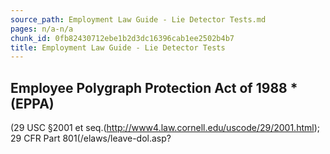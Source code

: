```yaml
---
source_path: Employment Law Guide - Lie Detector Tests.md
pages: n/a-n/a
chunk_id: 0fb82430712ebe1b2d3dc16396cab1ee2502b4b7
title: Employment Law Guide - Lie Detector Tests
---
```

## Employee Polygraph Protection Act of 1988 *(EPPA)

(29 USC §2001 et seq.(http://www4.law.cornell.edu/uscode/29/2001.html); 29 CFR Part 801(/elaws/leave-dol.asp?
